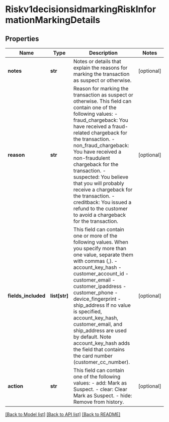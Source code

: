 # Riskv1decisionsidmarkingRiskInformationMarkingDetails

## Properties
Name | Type | Description | Notes
------------ | ------------- | ------------- | -------------
**notes** | **str** | Notes or details that explain the reasons for marking the transaction as suspect or otherwise. | [optional] 
**reason** | **str** | Reason for marking the transaction as suspect or otherwise. This field can contain one of the following values: - fraud_chargeback: You have received a fraud-related chargeback for the transaction. - non_fraud_chargeback: You have received a non-fraudulent chargeback for the transaction. - suspected: You believe that you will probably receive a chargeback for the transaction. - creditback: You issued a refund to the customer to avoid a chargeback for the transaction.  | [optional] 
**fields_included** | **list[str]** | This field can contain one or more of the following values. When you specify more than one value, separate them with commas (,). - account_key_hash - customer_account_id - customer_email - customer_ipaddress - customer_phone - device_fingerprint - ship_address If no value is specified, account_key_hash, customer_email, and ship_address are used by default. Note account_key_hash adds the field that contains the card number (customer_cc_number).  | [optional] 
**action** | **str** | This field can contain one of the following values: - add: Mark as Suspect. - clear: Clear Mark as Suspect. - hide: Remove from history.  | [optional] 

[[Back to Model list]](../README.md#documentation-for-models) [[Back to API list]](../README.md#documentation-for-api-endpoints) [[Back to README]](../README.md)


